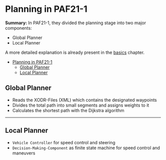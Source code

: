 # Planning in PAF21-1

**Summary:** In PAF21-1, they divided the planning stage into two major components:

- Global Planner
- Local Planner

A more detailed explanation is already present in the [basics](../paf22/basics.md#paf-2021-1) chapter.

- [Planning in PAF21-1](#planning-in-paf21-1)
  - [Global Planner](#global-planner)
  - [Local Planner](#local-planner)

## Global Planner

- Reads the XODR-Files (XML) which contains the designated waypoints
- Divides the total path into small segments and assigns weights to it
- Calculates the shortest path with the Dijkstra algorithm

---

## Local Planner

- `Vehicle Controller` for speed control and steering
- `Decision-Making-Component` as finite state machine for speed control and maneuvers
